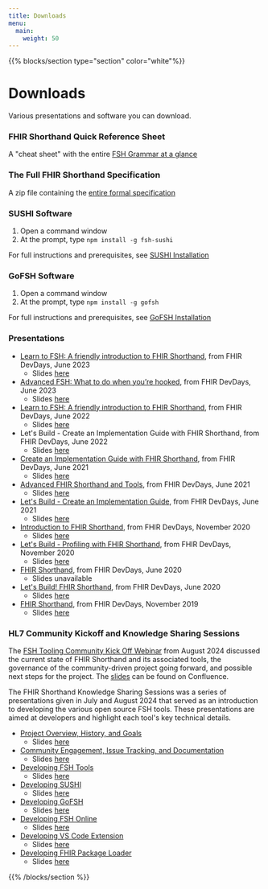 ```yaml
---
title: Downloads
menu:
  main:
    weight: 50
---
```


{{% blocks/section type="section" color="white"%}}

# Downloads

Various presentations and software you can download.

### FHIR Shorthand Quick Reference Sheet

A "cheat sheet" with the entire [FSH Grammar at a glance](http://hl7.org/fhir/uv/shorthand/FSHQuickReference.pdf)

### The Full FHIR Shorthand Specification

A zip file containing the [entire formal specification](http://hl7.org/fhir/uv/shorthand/full-ig.zip)

### SUSHI Software

1. Open a command window
2. At the prompt, type `npm install -g fsh-sushi`

For full instructions and prerequisites, see [SUSHI Installation](/docs/sushi/installation)

### GoFSH Software

1. Open a command window
2. At the prompt, type `npm install -g gofsh`

For full instructions and prerequisites, see [GoFSH Installation](/docs/gofsh/installation)

### Presentations

* <a href="https://youtu.be/tmtEnjxrCDA">Learn to FSH: A friendly introduction to FHIR Shorthand</a>, from FHIR DevDays, June 2023
  * Slides <a href="https://www.devdays.com/wp-content/uploads/2023/08/230606_MarkKramer_Learn_to_FSH.pdf">here</a>
* <a href="https://youtu.be/u6Btqb0Sz3M">Advanced FSH: What to do when you’re hooked</a>, from FHIR DevDays, June 2023
  * Slides <a href="https://www.devdays.com/wp-content/uploads/2023/08/230609_ChrisMoesel_AdvancedFSH.pdf">here</a>
* <a href="https://youtu.be/jegp6qEjgwM">Learn to FSH: A friendly introduction to FHIR Shorthand</a>, from FHIR DevDays, June 2022
  * Slides <a href="https://www.devdays.com/wp-content/uploads/2022/08/220607_MarkKramer_Learn_to_FSH-Mark-Kramer.pdf">here</a>
* Let's Build - Create an Implementation Guide with FHIR Shorthand, from FHIR DevDays, June 2022
  * Slides <a href="https://www.devdays.com/wp-content/uploads/2022/08/220607-ChrisMoesel-CreateAnIGWithFHIRShorthand-Chris-Moesel.pdf">here</a>
* <a href="https://youtu.be/OmcSuAMf20s">Create an Implementation Guide with FHIR Shorthand</a>, from FHIR DevDays, June 2021
  * Slides <a href="https://www.devdays.com/wp-content/uploads/2021/12/DD21US_20210608_Mark_Kramer_Create_an_Implementation_Guide_with_FHIR_Shorthand_.pdf">here</a>
* <a href="https://youtu.be/Ohgx5TedLlI">Advanced FHIR Shorthand and Tools</a>, from FHIR DevDays, June 2021
  * Slides <a href="https://www.devdays.com/wp-content/uploads/2021/12/DD21US_20210610_Chris_Moesel_Advanced_FHIR_Shorthand_And_Tools_.pdf">here</a>
* <a href="https://youtu.be/0JSp-IOul20">Let's Build - Create an Implementation Guide</a>, from FHIR DevDays, June 2021
  * Slides <a href="20210617_MarkKramer_Lets_Build_Create_an_IG_with_FSH.pdf">here</a>
* <a href="https://youtu.be/RfmqpUA606U">Introduction to FHIR Shorthand</a>, from FHIR DevDays, November 2020
  * Slides <a href="https://www.devdays.com/wp-content/uploads/2020/12/yvgem_201118_MarkKramerChrisMoesel_IntroductionToFHIRShorthand.pdf">here</a>
* <a href="https://youtu.be/7yzLzQjict0">Let's Build - Profiling with FHIR Shorthand</a>, from FHIR DevDays, November 2020
  * Slides <a href="https://www.devdays.com/wp-content/uploads/2020/12/fyayn_201118_Chris_Moesel_Lets_Build_with_FHIR_Shorthand.pdf">here</a>
* <a href="https://youtu.be/oK3-wYzJeIA">FHIR Shorthand</a>, from FHIR DevDays, June 2020
  * Slides unavailable
* <a href="https://youtu.be/iJGmHiAlQwo">Let's Build! FHIR Shorthand</a>, from FHIR DevDays, June 2020
  * Slides <a href="https://www.devdays.com/wp-content/uploads/2021/12/Lets-Build-FHIR-Shorthand-DevDays-2020-Virtual.pdf">here</a>
* <a href="https://youtu.be/VGUEeQSd6AM">FHIR Shorthand</a>, from FHIR DevDays, November 2019
  * Slides <a href="https://www.devdays.com/wp-content/uploads/2021/12/Mark-Kramer-FHIR-Shorthand-_-DevDays-2019-Amsterdam-1.pdf">here</a>

### HL7 Community Kickoff and Knowledge Sharing Sessions

The [FSH Tooling Community Kick Off Webinar](https://hl7-org.zoom.us/rec/share/E-adnsXQFT2urCZw3ERdM_HMCXl1PSyBsVwX3h-_SZe9D8uC415UObFdrERYEpa1.av4D1wJRJSCOTmCE) from August 2024 discussed the current state of FHIR Shorthand and its associated tools, the governance of the community-driven project going forward, and possible next steps for the project.
The [slides](https://confluence.hl7.org/display/FHIR/FSH+Tooling+Community+Kick+Off+Webinar?preview=/265100106/265100122/FSH%20Tooling%20Community%20Kickoff.pdf) can be found on Confluence.

The FHIR Shorthand Knowledge Sharing Sessions was a series of presentations given in July and August 2024 that served as an introduction to developing the various open source FSH tools.
These presentations are aimed at developers and highlight each tool's key technical details.

* [Project Overview, History, and Goals](https://vimeo.com/984984485/faf9008f4b)
  * Slides [here](https://confluence.hl7.org/display/FHIR/FSH+Knowledge+Sharing+Sessions?preview=/256509612/256184683/KSS%201%20-%20FSH%20Overview%2C%20History%2C%20and%20Goals.pdf)
* [Community Engagement, Issue Tracking, and Documentation](https://vimeo.com/990594107/c35c3f5e43)
  * Slides [here](https://confluence.hl7.org/display/FHIR/FSH+Knowledge+Sharing+Sessions?preview=/256509612/256185999/KSS%202%20-%20FSH%20Community%20Engagement.pdf)
* [Developing FSH Tools](https://vimeo.com/990594228/056b5c075f)
  * Slides [here](https://confluence.hl7.org/display/FHIR/FSH+Knowledge+Sharing+Sessions?preview=/256509612/256514908/KSS%203%20-%20Developing%20FSH%20Tools.pdf)
* [Developing SUSHI](https://vimeo.com/1001309394/2d69558341)
  * Slides [here](https://confluence.hl7.org/display/FHIR/FSH+Knowledge+Sharing+Sessions?preview=/256509612/256517402/KSS%204%20-%20Developing%20SUSHI.pdf)
* [Developing GoFSH](https://vimeo.com/1001309480/f2b262aee7)
  * Slides [here](https://confluence.hl7.org/display/FHIR/FSH+Knowledge+Sharing+Sessions?preview=/256509612/265487253/KSS%205%20-%20Developing%20GoFSH.pdf)
* [Developing FSH Online](https://vimeo.com/1001309534/d2ece04c26)
  * Slides [here](https://confluence.hl7.org/display/FHIR/FSH+Knowledge+Sharing+Sessions?preview=/256509612/265488031/KSS%206%20-%20Developing%20FSH%20Online.pdf)
* [Developing VS Code Extension](https://vimeo.com/1008502402/e0d365dc49)
  * Slides [here](https://confluence.hl7.org/display/FHIR/FSH+Knowledge+Sharing+Sessions?preview=/256509612/265095834/KSS%207%20-%20Developing%20FSH%20VS%20Code%20Extension.pdf)
* [Developing FHIR Package Loader](https://vimeo.com/1008502493/76aba15913)
  * Slides [here](https://confluence.hl7.org/display/FHIR/FSH+Knowledge+Sharing+Sessions?preview=/256509612/265096146/KSS%208%20-%20Developing%20FHIR%20Package%20Loader.pdf)

{{% /blocks/section %}}
